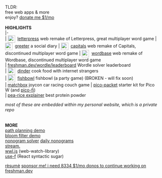 TLDR:  
free web apps & more  
enjoy? [donate me $1/mo](https://freshman.dev/1)  
&nbsp;  
**HIGHLIGHTS**  
|-  
| [<img align="center" src="https://freshman.dev/raw/letterpress/icon.png" width="24">](https://freshman.dev/letterpress/new/iAVoH8qv)&nbsp; [letterpress](https://freshman.dev/letterpress/new/iAVoH8qv) web remake of Letterpress, great multiplayer word game
| [<img align="center" src="https://freshman.dev/raw/greeter/icon.png" width="24">](https://freshman.dev/greeter)&nbsp; [greeter](https://freshman.dev/greeter) a social diary
| [<img align="center" src="https://freshman.dev/raw/capitals/icon.png" width="24">](https://freshman.dev/capitals/new/uLj04SjD)&nbsp; [capitals](https://freshman.dev/capitals/new/uLj04SjD) web remake of Capitals, discontinued multiplayer word game
| [<img align="center" src="https://freshman.dev/raw/wordbase/icon.png" width="24">](https://freshman.dev/wordbase/new/kkrnlAi)&nbsp; [wordbase](https://freshman.dev/wordbase/new/kkrnlAi) web remake of Wordbase, discontinued multiplayer word game  
| [freshman.dev/wordle/leaderboard](https://freshman.dev/wordle/leaderboard)  Wordle solver leaderboard  
| [<img align="center" src="https://freshman.dev/raw/dinder/icon.png" width="24">](https://freshman.dev/dinder)&nbsp; [dinder](https://freshman.dev/dinder) cook food with internet strangers  
| [<img align="center" src="https://freshman.dev/raw/fishbowl/icon.png" width="24">](https://freshman.dev/fishbowl)&nbsp; [fishbowl](https://freshman.dev/fishbowl) fishbowl (a party game) (BROKEN - will fix soon)  
| [matchbox](https://freshman.dev/matchbox)  joycon car racing couch game 
| [pico-packet](https://freshman.dev/pico-packet) starter kit for Pico W (and [pico-fi](https://github.com/cfreshman/pico-fi))    
| [pea-rice explainer](https://freshman.dev/pea-rice-explainer) best protein powder

_most of these are embedded within my personal website, which is a private repo_  
&nbsp;  
&nbsp;  
**MORE**  
[path planning demo](https://freshman.dev/raw/paths)  
[bloom filter demo](https://freshman.dev/raw/bloom)  
[nonogram solver](https://freshman.dev/raw/nonogram) [daily nonograms](https://freshman.dev/raw/daily-nonogram)  
[stream.](https://freshman.dev/raw/stream-landing)  
[wwl.js](https://freshman.dev/raw/wwl/app) (web-watch-library)  
[use-f](https://freshman.dev/raw/use-f)  (React syntactic sugar)  

[rèsumè](https://freshman.dev/resume)
[sponsor me! i need 8334 $1/mo donos to continue working on freshman.dev](https://freshman.dev/1)
